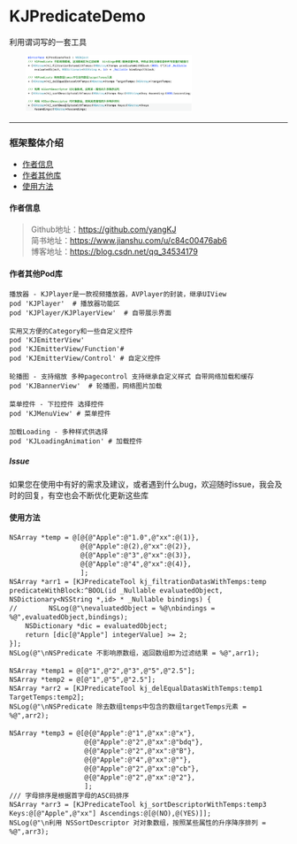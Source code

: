 # KJPredicateDemo
利用谓词写的一套工具
<p align="left">
  <img width="300" src="Res/XX.png" hspace="30px" />
</p>

----------------------------------------
### 框架整体介绍
* [作者信息](#作者信息)
* [作者其他库](#作者其他库)
* [使用方法](#使用方法)

#### <a id="作者信息"></a>作者信息
> Github地址：https://github.com/yangKJ  
> 简书地址：https://www.jianshu.com/u/c84c00476ab6  
> 博客地址：https://blog.csdn.net/qq_34534179  

#### <a id="作者其他库"></a>作者其他Pod库
```
播放器 - KJPlayer是一款视频播放器，AVPlayer的封装，继承UIView
pod 'KJPlayer'  # 播放器功能区
pod 'KJPlayer/KJPlayerView'  # 自带展示界面

实用又方便的Category和一些自定义控件
pod 'KJEmitterView'
pod 'KJEmitterView/Function'#
pod 'KJEmitterView/Control' # 自定义控件

轮播图 - 支持缩放 多种pagecontrol 支持继承自定义样式 自带网络加载和缓存
pod 'KJBannerView'  # 轮播图，网络图片加载

菜单控件 - 下拉控件 选择控件
pod 'KJMenuView' # 菜单控件

加载Loading - 多种样式供选择
pod 'KJLoadingAnimation' # 加载控件

```

##### Issue
如果您在使用中有好的需求及建议，或者遇到什么bug，欢迎随时issue，我会及时的回复，有空也会不断优化更新这些库

#### <a id="使用方法"></a>使用方法
```
NSArray *temp = @[@{@"Apple":@"1.0",@"xx":@(1)},
	              @{@"Apple":@(2),@"xx":@(2)},
	              @{@"Apple":@"3",@"xx":@(3)},
	              @{@"Apple":@"4",@"xx":@(4)},
	              ];
NSArray *arr1 = [KJPredicateTool kj_filtrationDatasWithTemps:temp predicateWithBlock:^BOOL(id _Nullable evaluatedObject, NSDictionary<NSString *,id> * _Nullable bindings) {
//        NSLog(@"\nevaluatedObject = %@\nbindings = %@",evaluatedObject,bindings);
    NSDictionary *dic = evaluatedObject;
    return [dic[@"Apple"] integerValue] >= 2;
}];
NSLog(@"\nNSPredicate 不影响原数组，返回数组即为过滤结果 = %@",arr1);
    
NSArray *temp1 = @[@"1",@"2",@"3",@"5",@"2.5"];
NSArray *temp2 = @[@"1",@"5",@"2.5"];
NSArray *arr2 = [KJPredicateTool kj_delEqualDatasWithTemps:temp1 TargetTemps:temp2];
NSLog(@"\nNSPredicate 除去数组temps中包含的数组targetTemps元素 = %@",arr2);
    
NSArray *temp3 = @[@{@"Apple":@"1",@"xx":@"x"},
                   @{@"Apple":@"2",@"xx":@"bdq"},
                   @{@"Apple":@"2",@"xx":@"B"},
                   @{@"Apple":@"4",@"xx":@""},
                   @{@"Apple":@"2",@"xx":@"cb"},
                   @{@"Apple":@"2",@"xx":@"2"},
                   ];
/// 字母排序是根据首字母的ASC码排序
NSArray *arr3 = [KJPredicateTool kj_sortDescriptorWithTemps:temp3 Keys:@[@"Apple",@"xx"] Ascendings:@[@(NO),@(YES)]];
NSLog(@"\n利用 NSSortDescriptor 对对象数组，按照某些属性的升序降序排列 = %@",arr3);

```